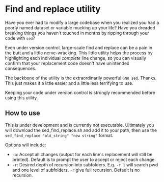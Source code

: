 # Find and replace utility

Have you ever had to modify a large codebase when you realized you had a poorly named dataset or variable mucking up your life? Have you dreaded breaking things you haven't touched in months by ripping through your code with `sed`?

Even under version control, large-scale find and replace can be a pain in the butt and a little nerve-wracking. This little utility helps the process by highlighting each individual *complete* line change, so you can visually confirm that your replacement code doesn't have unintended consequences.

The backbone of the utility is the extraordinarily powerful `GNU sed`. Thanks. This just makes it a little easier and a little less terrifying to use.

Keeping your code under version control is strongly recommended before using this utility.

## How to use

This is under development and is currently not executable. Ultimately you will download the sed_find_replace.sh and add it to your path, then use the `sed_find_replace "old_string" "new string"` format.

Options will include:

* `-a`: Accept all changes (output for each line's replacement will still be printed). Default is to prompt the user to accept or reject each change.
* `-r`: Desired depth of recursion into subfolders. E.g. `-r 1` will search pwd and one level of subfolders. `-r` give full recursion. Default is no recursion.

